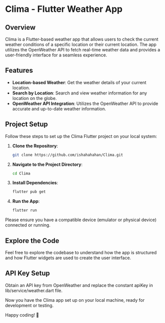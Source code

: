 # Clima - Flutter Weather App

## Overview
Clima is a Flutter-based weather app that allows users to check the current weather conditions of a specific location or their current location. The app utilizes the OpenWeather API to fetch real-time weather data and provides a user-friendly interface for a seamless experience.

## Features
- **Location-based Weather**: Get the weather details of your current location.
- **Search by Location**: Search and view weather information for any location on the globe.
- **OpenWeather API Integration**: Utilizes the OpenWeather API to provide accurate and up-to-date weather information.

## Project Setup
Follow these steps to set up the Clima Flutter project on your local system:

1. **Clone the Repository**:
    ```bash
    git clone https://github.com/ishahahahan/Clima.git
    ```
2. **Navigate to the Project Directory**:
    ```bash
    cd Clima
    ```
3. **Install Dependencies**:
    ```bash
    flutter pub get
    ```
4. **Run the App**:
    ```bash
    flutter run
    ```
Please ensure you have a compatible device (emulator or physical device) connected or running.

## Explore the Code
Feel free to explore the codebase to understand how the app is structured and how Flutter widgets are used to create the user interface.

## API Key Setup
Obtain an API key from OpenWeather and replace the constant apiKey in lib/service/weather.dart file.

Now you have the Clima app set up on your local machine, ready for development or testing.



Happy coding! 🚀
